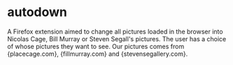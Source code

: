 # autodown

A Firefox extension aimed to change all pictures loaded in the browser into Nicolas Cage, Bill Murray or Steven Segall's pictures. The user has a choice of whose pictures they want to see. Our pictures comes from {placecage.com}, {fillmurray.com} and {stevensegallery.com}.
